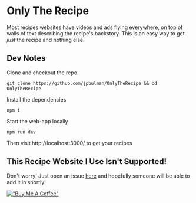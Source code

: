 # Only The Recipe
Most recipes websites have videos and ads flying everywhere, on top of walls of text describing the recipe's backstory. This is an easy way to get *just* the recipe and nothing else. 

## Dev Notes
Clone and checkout the repo
```
git clone https://github.com/jpbulman/OnlyTheRecipe && cd OnlyTheRecipe
```
Install the dependencies
```
npm i
```
Start the web-app locally
```
npm run dev
```
Then visit http://localhost:3000/ to get your recipes

## This Recipe Website I Use Isn't Supported!
Don't worry! Just open an issue [here](https://github.com/jpbulman/OnlyTheRecipe/issues/new) and hopefully someone will be able to add it in shortly!


[!["Buy Me A Coffee"](https://www.buymeacoffee.com/assets/img/custom_images/orange_img.png)](https://www.buymeacoffee.com/jpbulman)